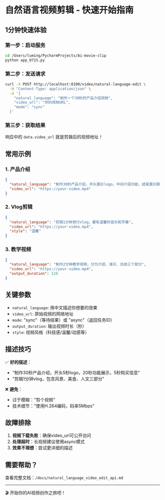 # 自然语言视频剪辑 - 快速开始指南

## 1分钟快速体验

### 第一步：启动服务
```bash
cd /Users/luming/PycharmProjects/Ai-movie-clip
python app_0715.py
```

### 第二步：发送请求
```bash
curl -X POST http://localhost:8100/video/natural-language-edit \
  -H "Content-Type: application/json" \
  -d '{
    "natural_language": "制作一个30秒的产品介绍视频",
    "video_url": "你的视频URL",
    "mode": "sync"
  }'
```

### 第三步：获取结果
响应中的 `data.video_url` 就是剪辑后的视频地址！

## 常用示例

### 1. 产品介绍
```json
{
  "natural_language": "制作30秒产品介绍，开头展示logo，中间介绍功能，结尾展示联系方式",
  "video_url": "https://your-video.mp4"
}
```

### 2. Vlog剪辑
```json
{
  "natural_language": "剪辑1分钟旅行vlog，要有温馨的音乐和字幕",
  "video_url": "https://your-video.mp4",
  "style": "温馨"
}
```

### 3. 教学视频
```json
{
  "natural_language": "制作2分钟教学视频，分为介绍、演示、总结三个部分",
  "video_url": "https://your-video.mp4",
  "output_duration": 120
}
```

## 关键参数

- `natural_language`: 用中文描述你想要的效果
- `video_url`: 原始视频的网络地址
- `mode`: "sync"（等待结果）或 "async"（返回任务ID）
- `output_duration`: 输出视频时长（秒）
- `style`: 视频风格（科技感/温馨/动感等）

## 描述技巧

✅ **好的描述**：
- "制作30秒产品介绍，开头5秒logo，20秒功能展示，5秒购买信息"
- "剪辑1分钟vlog，包含风景、美食、人文三部分"

❌ **避免**：
- 过于模糊："剪个视频"
- 技术细节："使用H.264编码，码率5Mbps"

## 故障排除

1. **视频下载失败**：确保video_url可公开访问
2. **处理超时**：长视频建议使用async模式
3. **效果不理想**：尝试更详细的描述

## 需要帮助？

查看完整文档：`/docs/natural_language_video_edit_api.md`

---
🎬 开始你的AI视频创作之旅吧！